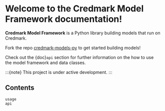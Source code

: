 # Welcome to the Credmark Model Framework documentation!

**Credmark Model Framework** is a Python library
building models that run on Credmark.

Fork the repo [credmark-models-py](https://github.com/credmark/credmark-models-py>) to get started building models!

Check out the {doc}`api` section for further information on the how to use the model framework and data classes.

:::{note}
This project is under active development.
:::

## Contents

```{toctree}
usage
api
```

